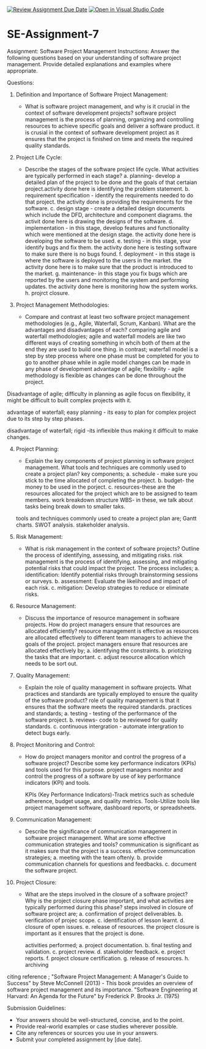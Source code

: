 [![Review Assignment Due Date](https://classroom.github.com/assets/deadline-readme-button-22041afd0340ce965d47ae6ef1cefeee28c7c493a6346c4f15d667ab976d596c.svg)](https://classroom.github.com/a/KfkyH0Wl)
[![Open in Visual Studio Code](https://classroom.github.com/assets/open-in-vscode-2e0aaae1b6195c2367325f4f02e2d04e9abb55f0b24a779b69b11b9e10269abc.svg)](https://classroom.github.com/online_ide?assignment_repo_id=15300617&assignment_repo_type=AssignmentRepo)
# SE-Assignment-7
Assignment: Software Project Management
Instructions:
Answer the following questions based on your understanding of software project management. Provide detailed explanations and examples where appropriate.

 Questions:

1. Definition and Importance of Software Project Management:
   - What is software project management, and why is it crucial in the context of software development projects?
      software project management is the process of planning, organizing and controlling resources to achieve specific goals and deliver a software product.
      it is crusial in the context of software development project as it ensures that the project is finished on time and meets the required quality standards.



2. Project Life Cycle:
   - Describe the stages of the software project life cycle. What activities are typically performed in each stage?
      a. planning-  develop a detailed plan of the project to be done  and the goals of that certaian project.activity done here is identifying the problem statement.
      b. requirement specification - identify the requirements needed to do that project. the activity done is providing the requirements for the software.
      c. design stage - create a detailed design documents which include the DFD, architecture and component diagrams. the activit done here is drawing the designs of the software.
      d. implementation - in this stage, develop features and functionality which were mentioned at the design stage. the activity done here is developing the software to be used.
      e. testing - in this stage, your identify bugs and fix them. the activity done here is testing software to make sure there is no bugs found.
      f. deployment - in this stage is where the software is deployed to the users in the market. the activity done here is to make sure that the product is introduced to the market.
      g. maintenance- in this stage you fix bugs which are reported by the users and monitoring the system and performing updates. the activity done here is monitoring how the system works.
      h. projrct closure.
      



3. Project Management Methodologies:
   - Compare and contrast at least two software project management methodologies (e.g., Agile, Waterfall, Scrum, Kanban). What are the advantages and disadvantages of each?
 comparing agile and waterfall methodologies;
   agile and waterfall models are like two different ways of creating something in whcih both of them at the end they are used to build one thing.
in contrast;
    waterfall model is a step by step process where one phase must be completed for you to go to another phase while in agile model changes can be made in any phase of development
advantage of agile;
   flexibility -  agile methodology is flexible as changes can be done throughout the project.

Disadvantage of agile;
   difficulty in planning  as agile focus on flexibility, it might be difficult to built complex projects with it.

advantage of waterfall;
   easy planning - its easy to plan for complex project due to its step by step phases.

disadvantage of waterfall;
   rigid -its inflexible thus making it difficult to make changes.
    

4. Project Planning:
   - Explain the key components of project planning in software project management. What tools and techniques are commonly used to create a project plan?
   key components; 
      a. schedule - make sure you stick to the time allocated of completing the project.
      b. budget- the money to be used in the porject.
      c. resources-these are the resources allocated for the project which are to be assigned to team members.
      work breakdown structure WBS- in these, we talk about tasks being break down to smaller taks.
 
   tools and techniques commonly used to create a project plan are;
    Gantt charts.
    SWOT analysis.
   stakeholder analysis.


5. Risk Management:
   - What is risk management in the context of software projects? Outline the process of identifying, assessing, and mitigating risks.
   risk management is the process of  identifying, assessing, and mitigating potential risks that could impact the project.
    The process includes;
      a.  identification: Identify potential risks through brainstorming sessions or surveys.
      b.  assessment: Evaluate the likelihood and impact of each risk.
      c.  mitigation: Develop strategies to reduce or eliminate risks.


6. Resource Management:
   - Discuss the importance of resource management in software projects. How do project managers ensure that resources are allocated efficiently?
      resource management is effective as resources are allocated effectively to different team managers to achieve the goals of the project.
      project managers ensure that resources are allocated effectively by;
         a. identifying the constraints.
         b. priotizing the tasks that are important.
         c. adjust resource allocation which needs to be sort out.
 
     

7. Quality Management:
   - Explain the role of quality management in software projects. What practices and standards are typically employed to ensure the quality of the software product?
   role of quality management is that it ensures that the software meets the required standards.
   practices and standards;
      a. testing - testing of the performance of the software project.
      b. reviews- code to be reviewed for quality standards.
      c. continuous intergration - automate intergration to detect bugs early.



8. Project Monitoring and Control:
   - How do project managers monitor and control the progress of a software project? Describe some key performance indicators (KPIs) and tools used for this purpose.
      project managers monitor and control the progress of a software by use of key performance indicators (KPI) and tools.

       KPIs (Key Performance Indicators)-Track metrics such as schedule adherence, budget usage, and quality metrics.
      Tools-Utilize tools like project management software, dashboard reports, or spreadsheets.


9. Communication Management:
   - Describe the significance of communication management in software project management. What are some effective communication strategies and tools?
      communication is significant as it makes sure that the project is a success.
      effective communcation strategies;
         a. meeting with the team oftenly.
         b. provide communication channels for questions and feedbacks.
         c. document the software project.

    



10. Project Closure:
    - What are the steps involved in the closure of a software project? Why is the project closure phase important, and what activities are typically performed during this phase?
      steps involved in closure of software project are;
         a. confirmation of project deliverables.
         b. verification of projec scope.
         c. identification of lesson learnt.
         d. closure of open issues.
         e. release of resources.
      the project closure is important as it ensures that the project is done.
      
      activities performed;
         a. project documentation.
         b. final testing and validation.
         c. project review.
         d. stakeholder feedback.
         e. project reports.
         f. project closure certification.
         g. release of resources.
         h. archiving
         

   citing reference ;
   "Software Project Management: A Manager's Guide to Success" by Steve McConnell (2013) - This book provides an overview of software project management and its importance.
   "Software Engineering at Harvard: An Agenda for the Future" by Frederick P. Brooks Jr. (1975)

Submission Guidelines:
- Your answers should be well-structured, concise, and to the point.
- Provide real-world examples or case studies wherever possible.
- Cite any references or sources you use in your answers.
- Submit your completed assignment by [due date].

